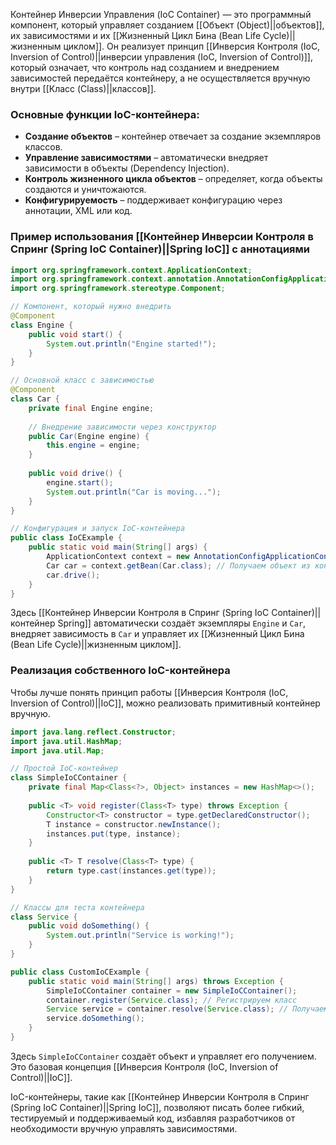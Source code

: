 Контейнер Инверсии Управления (IoC Container) — это программный компонент, который управляет созданием [[Объект (Object)||объектов]], их зависимостями и их [[Жизненный Цикл Бина (Bean Life Cycle)||жизненным циклом]]. Он реализует принцип [[Инверсия Контроля (IoC, Inversion of Control)||инверсии управления (IoC, Inversion of Control)]], который означает, что контроль над созданием и внедрением зависимостей передаётся контейнеру, а не осуществляется вручную внутри [[Класс (Class)||классов]].

### Основные функции IoC-контейнера:

- **Создание объектов** – контейнер отвечает за создание экземпляров классов.
- **Управление зависимостями** – автоматически внедряет зависимости в объекты (Dependency Injection).
- **Контроль жизненного цикла объектов** – определяет, когда объекты создаются и уничтожаются.
- **Конфигурируемость** – поддерживает конфигурацию через аннотации, XML или код.


### Пример использования [[Контейнер Инверсии Контроля в Спринг (Spring IoC Container)||Spring IoC]] с аннотациями

```java
import org.springframework.context.ApplicationContext;
import org.springframework.context.annotation.AnnotationConfigApplicationContext;
import org.springframework.stereotype.Component;

// Компонент, который нужно внедрить
@Component
class Engine {
    public void start() {
        System.out.println("Engine started!");
    }
}

// Основной класс с зависимостью
@Component
class Car {
    private final Engine engine;
	
    // Внедрение зависимости через конструктор
    public Car(Engine engine) {
        this.engine = engine;
    }
	
    public void drive() {
        engine.start();
        System.out.println("Car is moving...");
    }
}

// Конфигурация и запуск IoC-контейнера
public class IoCExample {
    public static void main(String[] args) {
        ApplicationContext context = new AnnotationConfigApplicationContext("com.example"); // Сканируем пакет
        Car car = context.getBean(Car.class); // Получаем объект из контейнера
        car.drive();
    }
}
```

Здесь [[Контейнер Инверсии Контроля в Спринг (Spring IoC Container)||контейнер Spring]] автоматически создаёт экземпляры `Engine` и `Car`, внедряет зависимость в `Car` и управляет их [[Жизненный Цикл Бина (Bean Life Cycle)||жизненным циклом]].


### Реализация собственного IoC-контейнера

Чтобы лучше понять принцип работы [[Инверсия Контроля (IoC, Inversion of Control)||IoC]], можно реализовать примитивный контейнер вручную.

```java
import java.lang.reflect.Constructor;
import java.util.HashMap;
import java.util.Map;

// Простой IoC-контейнер
class SimpleIoCContainer {
    private final Map<Class<?>, Object> instances = new HashMap<>();
	
    public <T> void register(Class<T> type) throws Exception {
        Constructor<T> constructor = type.getDeclaredConstructor();
        T instance = constructor.newInstance();
        instances.put(type, instance);
    }
	
    public <T> T resolve(Class<T> type) {
        return type.cast(instances.get(type));
    }
}

// Классы для теста контейнера
class Service {
    public void doSomething() {
        System.out.println("Service is working!");
    }
}

public class CustomIoCExample {
    public static void main(String[] args) throws Exception {
        SimpleIoCContainer container = new SimpleIoCContainer();
        container.register(Service.class); // Регистрируем класс
        Service service = container.resolve(Service.class); // Получаем экземпляр
        service.doSomething();
    }
}
```

Здесь `SimpleIoCContainer` создаёт объект и управляет его получением. Это базовая концепция [[Инверсия Контроля (IoC, Inversion of Control)||IoC]].


IoC-контейнеры, такие как [[Контейнер Инверсии Контроля в Спринг (Spring IoC Container)||Spring IoC]], позволяют писать более гибкий, тестируемый и поддерживаемый код, избавляя разработчиков от необходимости вручную управлять зависимостями.